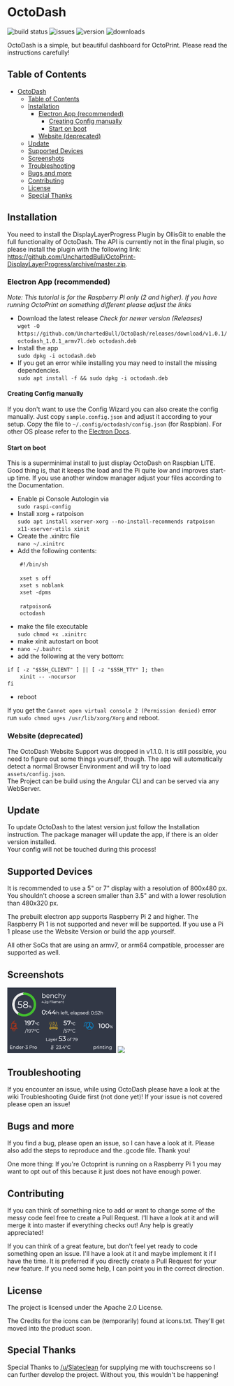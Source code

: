 # OctoDash

![build status](https://travis-ci.org/UnchartedBull/OctoDash.svg?branch=master)
![issues](https://img.shields.io/github/issues/UnchartedBull/OctoDash.svg)
![version](https://img.shields.io/github/package-json/v/UnchartedBull/OctoDash.svg)
![downloads](https://img.shields.io/github/downloads/UnchartedBull/OctoDash/total.svg?color=brightgreen)
<!-- [![Beerpay](https://beerpay.io/UnchartedBull/OctoDash/badge.svg?style=flat)](https://beerpay.io/UnchartedBull/OctoDash)  -->
OctoDash is a simple, but beautiful dashboard for OctoPrint. Please read the instructions carefully!

## Table of Contents

- [OctoDash](#octodash)
  - [Table of Contents](#table-of-contents)
  - [Installation](#installation)
    - [Electron App (recommended)](#electron-app-recommended)
      - [Creating Config manually](#creating-config-manually)
      - [Start on boot](#start-on-boot)
    - [Website (deprecated)](#website-deprecated)
  - [Update](#update)
  - [Supported Devices](#supported-devices)
  - [Screenshots](#screenshots)
  - [Troubleshooting](#troubleshooting)
  - [Bugs and more](#bugs-and-more)
  - [Contributing](#contributing)
  - [License](#license)
  - [Special Thanks](#special-thanks)

## Installation

You need to install the DisplayLayerProgress Plugin by OllisGit to enable the full functionality of OctoDash. The API is currently not in the final plugin, so please install the plugin with the following link: https://github.com/UnchartedBull/OctoPrint-DisplayLayerProgress/archive/master.zip.

### Electron App (recommended)

*Note: This tutorial is for the Raspberry Pi only (2 and higher). If you have running OctoPrint on something different please adjust the links*

- Download the latest release *Check for newer version (Releases)*  
`wget -O https://github.com/UnchartedBull/OctoDash/releases/download/v1.0.1/octodash_1.0.1_armv7l.deb octodash.deb   `
- Install the app  
`sudo dpkg -i octodash.deb`
- If you get an error while installing you may need to install the missing dependencies.  
`sudo apt install -f && sudo dpkg -i octodash.deb`

#### Creating Config manually
If you don't want to use the Config Wizard you can also create the config manually. Just copy `sample.config.json` and adjust it according to your setup. Copy the file to `~/.config/octodash/config.json` (for Raspbian). For other OS please refer to the [Electron Docs](https://electronjs.org/docs/api/app#appgetpathname).

#### Start on boot
This is a superminimal install to just display OctoDash on Raspbian LITE. Good thing is, that it keeps the load and the Pi quite low and improves start-up time. If you use another window manager adjust your  files according to the Documentation.

- Enable pi Console Autologin via  
`sudo raspi-config`
- Install xorg + ratpoison  
`sudo apt install xserver-xorg --no-install-recommends ratpoison x11-xserver-utils xinit`
- Create the .xinitrc file  
`nano ~/.xinitrc`
- Add the following contents:
```
    #!/bin/sh

    xset s off
    xset s noblank
    xset -dpms

    ratpoison&
    octodash
```
- make the file executable  
`sudo chmod +x .xinitrc`
- make xinit autostart on boot  
- `nano ~/.bashrc`
- add the following at the very bottom:
```
if [ -z "$SSH_CLIENT" ] || [ -z "$SSH_TTY" ]; then
    xinit -- -nocursor
fi
```
- reboot


If you get the `Cannot open virtual console 2 (Permission denied)` error run `sudo chmod ug+s /usr/lib/xorg/Xorg` and reboot.

### Website (deprecated)

The OctoDash Website Support was dropped in v1.1.0. It is still possible, you need to figure out some things yourself, though. The app will automatically detect a normal Browser Environment and will try to load `assets/config.json`.  
The Project can be build using the Angular CLI and can be served via any WebServer.

## Update
To update OctoDash to the latest version just follow the Installation instruction. The package manager will update the app, if there is an older version installed.  
Your config will not be touched during this process!

## Supported Devices

It is recommended to use a 5" or 7" display with a resolution of 800x480 px. You shouldn't choose a screen smaller than 3.5" and with a lower resolution than 480x320 px.

The prebuilt electron app supports Raspberry Pi 2 and higher. The Raspberry Pi 1 is not supported and never will be supported. If you use a Pi 1 please use the Website Version or build the app yourself.

All other SoCs that are using an armv7, or arm64 compatible, processer are supported as well.

## Screenshots
<p float="left">
    <img src="https://raw.githubusercontent.com/TimonGaebelein/OctoprintDash/master/screenshots/job.png" width="49.5%" alt-         text="Job Running"/>
    <img src="https://raw.githubusercontent.com/TimonGaebelein/OctoprintDash/master/screenshots/no_job.png" width="49.5%"           alt-text="No Job Running">
</p>

## Troubleshooting

If you encounter an issue, while using OctoDash please have a look at the wiki Troubleshooting Guide first (not done yet)! If your issue is not covered please open an issue!

## Bugs and more

If you find a bug, please open an issue, so I can have a look at it. Please also add the steps to reproduce and the .gcode file. Thank you!

One more thing: If you're Octoprint is running on a Raspberry Pi 1 you may want to opt out of this because it just does not have enough power.

## Contributing

If you can think of something nice to add or want to change some of the messy code feel free to create a Pull Request. I'll have a look at it and will merge it into master if everything checks out!
Any help is greatly appreciated!

If you can think of a great feature, but don't feel yet ready to code something open an issue. I'll have a look at it and maybe implement it if I have the time. It is preferred if you directly create a Pull Request for your new feature. If you need some help, I can point you in the correct direction.

## License

The project is licensed under the Apache 2.0 License.

The Credits for the icons can be (temporarily) found at icons.txt. They'll get moved into the product soon.


## Special Thanks

Special Thanks to [/u/Slateclean](https://www.reddit.com/user/Slateclean) for supplying me with touchscreens so I can further develop the project. Without you, this wouldn't be happening!
